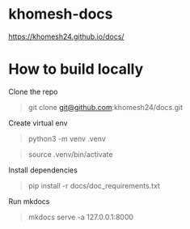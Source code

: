 # khomesh-docs

https://khomesh24.github.io/docs/


# How to build locally

Clone the repo

>  git clone git@github.com:khomesh24/docs.git

Create virtual env

> python3 -m venv .venv

> source .venv/bin/activate

Install dependencies

> pip install -r docs/doc_requirements.txt

Run mkdocs

> mkdocs serve -a 127.0.0.1:8000
